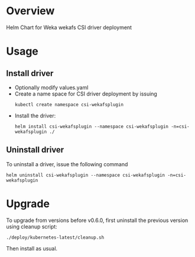 # Overview
Helm Chart for Weka wekafs CSI driver deployment

# Usage
## Install driver
 
 - Optionally modify values.yaml 
 - Create a name space for CSI driver deployment by issuing
   ```
   kubectl create namespace csi-wekafsplugin
   ```
 - Install the driver:
   ```
   helm install csi-wekafsplugin --namespace csi-wekafsplugin -n=csi-wekafsplugin ./
   ```

## Uninstall driver
To uninstall a driver, issue the following command
```
helm uninstall csi-wekafsplugin --namespace csi-wekafsplugin -n=csi-wekafsplugin
```

# Upgrade
To upgrade from versions before v0.6.0, first uninstall the previous version using cleanup script:
```
./deploy/kubernetes-latest/cleanup.sh
``` 
Then install as usual.